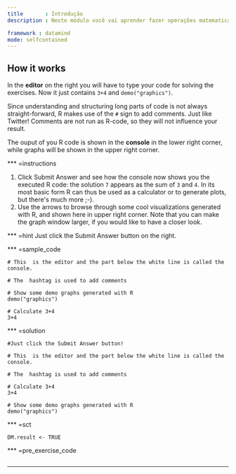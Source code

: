 ```yaml
---
title       : Introdução
description : Neste módulo você vai aprender fazer operações matematica no console, criar objetos (variáveis), pedir ajuda, e os principais tipos (classes) de dados.

framework : datamind
mode: selfcontained
---
```

## How it works

In the **editor** on the right you will have to type your code for solving the exercises. Now it just contains `3+4` and `demo("graphics")`. 

Since understanding and structuring long parts of code is not always straight-forward, R makes use of the `#` sign to add comments. Just like Twitter! Comments are not run as R-code, so they will not influence your result. 

The ouput of you R code is shown in the **console** in the lower right corner, while graphs will be shown in the upper right corner.

*** =instructions

1. Click Submit Answer and see how the console now shows you the executed R code: the solution `7` appears as the sum of `3` and `4`. In its most basic form R can thus be used as a calculator or to generate plots, but there's much more ;-).
2. Use the arrows to browse through some cool visualizations generated with R, and shown here in upper right corner. Note that you can make the graph window larger, if you would like to have a closer look.

*** =hint
Just click the Submit Answer button on the right.

*** =sample_code
```{r eval=FALSE}
# This  is the editor and the part below the white line is called the console.

# The  hashtag is used to add comments

# Show some demo graphs generated with R
demo("graphics")

# Calculate 3+4
3+4
```

*** =solution
```{r eval=FALSE}
#Just click the Submit Answer button!

# This  is the editor and the part below the white line is called the console.

# The  hashtag is used to add comments

# Calculate 3+4
3+4

# Show some demo graphs generated with R
demo("graphics")
```

*** =sct
```{r eval=FALSE}
DM.result <- TRUE
```

*** =pre_exercise_code
```{r eval=FALSE}

```
---
